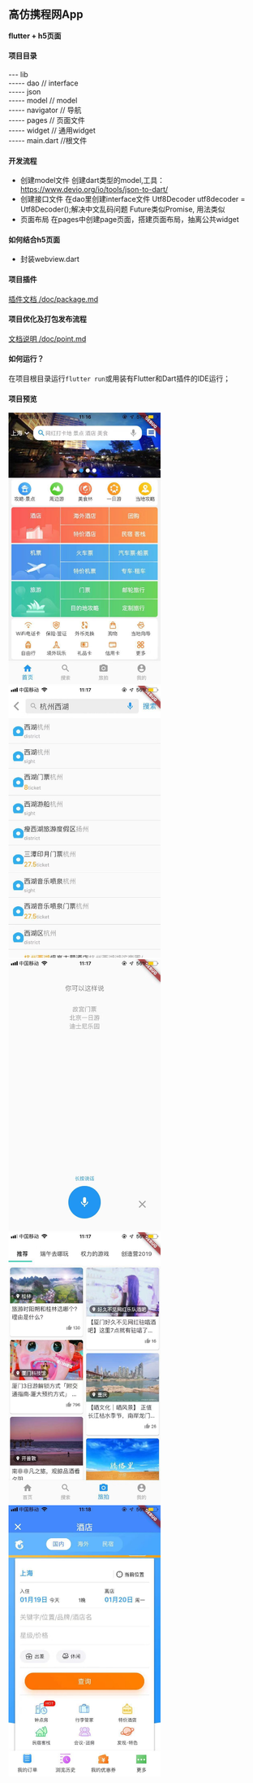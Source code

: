 ## 高仿携程网App
**flutter + h5页面**

#### 项目目录
--- lib <br/>
----- dao        // interface    <br/>
----- json  <br/>
----- model      // model    <br/>
----- navigator  // 导航    <br/>
----- pages      // 页面文件 <br/>
----- widget     // 通用widget <br/>
----- main.dart  //根文件<br/>

#### 开发流程
- 创建model文件
    创建dart类型的model,工具：https://www.devio.org/io/tools/json-to-dart/
- 创建接口文件
    在dao里创建interface文件
    Utf8Decoder utf8decoder = Utf8Decoder();解决中文乱码问题
    Future类似Promise, 用法类似
- 页面布局
    在pages中创建page页面，搭建页面布局，抽离公共widget        

#### 如何结合h5页面
- 封装webview.dart

#### 项目插件
<a href='./doc/package.md'>插件文档 /doc/package.md</a>

#### 项目优化及打包发布流程
<a href='./doc/point.md'>文档说明 /doc/point.md</a>


#### 如何运行？

在项目根目录运行`flutter run`或用装有Flutter和Dart插件的IDE运行；

#### 项目预览

<div width="1200">
<img src="./images/home.jpeg" width="300" hegiht="500" />
<img src="./images/search.jpeg" width="300" hegiht="500" />
<img src="./images/speak.jpeg" width="300" hegiht="500" />
<img src="./images/travel.jpeg" width="300" hegiht="500" />
<img src="./images/h5.jpeg" width="300" hegiht="500" />
</div>


